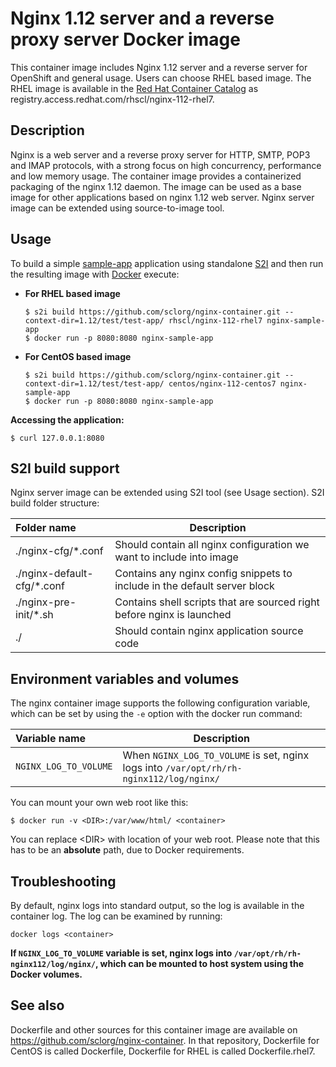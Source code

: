Nginx 1.12 server and a reverse proxy server Docker image
=========================================================

This container image includes Nginx 1.12 server and a reverse server for OpenShift and general usage.
Users can choose RHEL based image.
The RHEL image is available in the [Red Hat Container Catalog](https://access.redhat.com/containers/#/registry.access.redhat.com/rhscl/nginx-112-rhel7)
as registry.access.redhat.com/rhscl/nginx-112-rhel7.


Description
-----------

Nginx is a web server and a reverse proxy server for HTTP, SMTP, POP3 and IMAP 
protocols, with a strong focus on high concurrency, performance and low memory usage. The container 
image provides a containerized packaging of the nginx 1.12 daemon. The image can be used 
as a base image for other applications based on nginx 1.12 web server. 
Nginx server image can be extended using source-to-image tool.


Usage
-----

To build a simple [sample-app](https://github.com/sclorg/nginx-container/tree/master/1.12/test/test-app) application
using standalone [S2I](https://github.com/openshift/source-to-image) and then run the
resulting image with [Docker](http://docker.io) execute:

*  **For RHEL based image**
    ```
    $ s2i build https://github.com/sclorg/nginx-container.git --context-dir=1.12/test/test-app/ rhscl/nginx-112-rhel7 nginx-sample-app
    $ docker run -p 8080:8080 nginx-sample-app
    ```
    
*  **For CentOS based image**
    ```
    $ s2i build https://github.com/sclorg/nginx-container.git --context-dir=1.12/test/test-app/ centos/nginx-112-centos7 nginx-sample-app
    $ docker run -p 8080:8080 nginx-sample-app
    ```

**Accessing the application:**
```
$ curl 127.0.0.1:8080
```


S2I build support
-------------
Nginx server image can be extended using S2I tool (see Usage section).
S2I build folder structure:

|    Folder name              |    Description                            |
| :-------------------------- | ----------------------------------------- |
|  ./nginx-cfg/*.conf         | Should contain all nginx configuration we want to include into image |
|  ./nginx-default-cfg/*.conf | Contains any nginx config snippets to include in the default server block |
|  ./nginx-pre-init/*.sh | Contains shell scripts that are sourced right before nginx is launched |
|  ./                         | Should contain nginx application source code                         |

Environment variables and volumes
-------------
The nginx container image supports the following configuration variable, which can be set by using the `-e` option with the docker run command:


|    Variable name       |    Description                            |
| :--------------------- | ----------------------------------------- |
|  `NGINX_LOG_TO_VOLUME` | When `NGINX_LOG_TO_VOLUME` is set, nginx logs into `/var/opt/rh/rh-nginx112/log/nginx/` |

You can mount your own web root like this:
```
$ docker run -v <DIR>:/var/www/html/ <container>
```
You can replace \<DIR> with location of your web root. Please note that this has to be an **absolute** path, due to Docker requirements.


Troubleshooting
---------------
By default, nginx logs into standard output, so the log is available in the container log. The log can be examined by running:

    docker logs <container>

**If `NGINX_LOG_TO_VOLUME` variable is set, nginx logs into `/var/opt/rh/rh-nginx112/log/nginx/`, which can be mounted to host system using the Docker volumes.**


See also
--------
Dockerfile and other sources for this container image are available on
https://github.com/sclorg/nginx-container.
In that repository, Dockerfile for CentOS is called Dockerfile, Dockerfile
for RHEL is called Dockerfile.rhel7.
